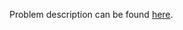 Problem description can be found [here](https://www.hackerrank.com/challenges/list-comprehensions/problem).
